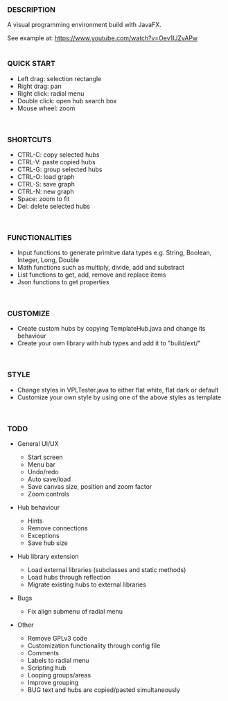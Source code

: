### DESCRIPTION<br>
A visual programming environment build with JavaFX.<br>

See example at: https://www.youtube.com/watch?v=Oev1IJZvAPw
<br><br>

### QUICK START
* Left drag: selection rectangle
* Right drag: pan
* Right click: radial menu
* Double click: open hub search box
* Mouse wheel: zoom
<br>

### SHORTCUTS
* CTRL-C: copy selected hubs
* CTRL-V: paste copied hubs
* CTRL-G: group selected hubs
* CTRL-O: load graph
* CTRL-S: save graph
* CTRL-N: new graph
* Space: zoom to fit
* Del: delete selected hubs
<br>

### FUNCTIONALITIES
* Input functions to generate primitve data types e.g. String, Boolean, Integer, Long, Double
* Math functions such as multiply, divide, add and substract
* List functions to get, add, remove and replace items
* Json functions to get properties
<br>

### CUSTOMIZE
* Create custom hubs by copying TemplateHub.java and change its behaviour
* Create your own library with hub types and add it to "build/ext/"
<br>

### STYLE
* Change styles in VPLTester.java to either flat white, flat dark or default
* Customize your own style by using one of the above styles as template
<br>


### TODO
* General UI/UX
    * Start screen
    * Menu bar
    * Undo/redo
    * Auto save/load
    * Save canvas size, position and zoom factor
    * Zoom controls

* Hub behaviour
    * Hints
    * Remove connections
    * Exceptions
    * Save hub size

* Hub library extension
    * Load external libraries (subclasses and static methods)
    * Load hubs through reflection
    * Migrate existing hubs to external libraries

* Bugs
    * Fix align submenu of radial menu

* Other
    * Remove GPLv3 code
    * Customization functionality through config file
    * Comments
    * Labels to radial menu
    * Scripting hub
    * Looping groups/areas
    * Improve grouping
    * BUG text and hubs are copied/pasted simultaneously

